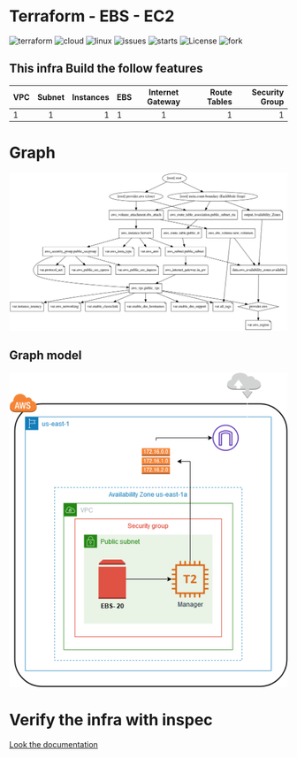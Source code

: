 # Terraform - EBS - EC2

![terraform](https://img.shields.io/badge/Terraform-0.12-blue?style=plastic&logo=terraform)
![cloud](https://img.shields.io/badge/AWS-cloud-orange?style=plastic&logo=amazon)
![linux](https://img.shields.io/badge/linux-debian_10-informational?style=plastic&logo=linux)
![issues](https://img.shields.io/github/issues/MoisesTapia/terraform-ec2-ebs?style=plastic)
![starts](https://img.shields.io/github/stars/MoisesTapia/terraform-ec2-ebs?style=plastic)
![License](https://img.shields.io/github/license/MoisesTapia/terraform-ec2-ebs?style=plastic)
![fork](https://img.shields.io/github/forks/MoisesTapia/terraform-ec2-ebs?color=se&style=plastic)<br>

## This infra Build the follow features



| VPC | Subnet | Instances | EBS | Internet Gateway | Route Tables | Security Group |
| :-- | :----: | --------: | :-- | :--------------: | -----------: |  ------------: |
|  1  |   1    |    1      |  1  |        1         |       1      |        1       |
 

# Graph

![Graph](https://github.com/MoisesTapia/terraform-ec2-ebs/blob/deploy/images/graph.png)

## Graph model

![Map](https://github.com/MoisesTapia/terraform-ec2-ebs/blob/developer/images/EBS-EC2-Diagram.png)


# Verify the infra with inspec

[Look the documentation](https://github.com/MoisesTapia/terraform-multinstance/tree/master/infrabasic)
